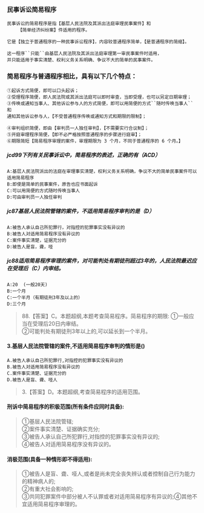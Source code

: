 ### 民事诉讼简易程序
    民事诉讼的简易程序是指【基层人民法院及其派出法庭审理民事案件】和
        【简单经济纠纷案】件适用的程序。
        
    它是【独立于普通程序的一种民事诉讼程序】，内容较普通程序简单，【是普通程序的简缩】。
    
    这一程序``只能``由基层人民法院及其派出法庭审理第一审民事案件时适用，
    并只能适用于事实清楚、权利义务关系明确、争议不大的简单的民事案件。

### 简易程序与普通程序相比，具有以下几个特点：
    ①起诉方式简便，即可以口头起诉；
    ②受理程序简便，即人民法院或其派出法庭可以即时审查，当即受理，也可以另定日期审理；
    ③传唤或通知当事人、其他诉讼参与人的方式简便，即可以用简便的方式``随时传唤当事人``和
    通知其他诉讼参与人，【不受普通程序传唤或通知方式和期限的限制】；
    
    ④审判组织简便，即由【审判员一人独任审判】，【不需要实行合议制】；
    ⑤开庭审理程序简便，【即不必严格按照普通程序的步骤进行庭审】；
    ⑥期限简短【简易程序审理的案件，审理期限为 3 个月，不同于普通程序的 6 个月。】

##### jcd99下列有关民事诉讼中，简易程序的表述，正确的有（ACD）
    A:基层人民法院派出的法庭在审理事实清楚，权利义务关系明确，争议不大的简单民事案件可以适用简易程序
    B:即使是简单的民事案件，原告也应书面起诉
    C:可以用简便的方式随时传唤当事人
    D:可由审判员一人独任审判


##### jc87基层人民法院管辖的案件，不适用简易程序审判的是（D）
    A:被告人承认自己所犯罪行，对指控的犯罪事实没有异议的
    B:被告人对适用简易程序没有异议的
    C:案件事实清楚，证据充分的
    D:被告人是盲，聋，哑

##### jc88适用简易程序审理的案件，对可能判处有期徒刑超过3年的，人民法院最迟应在受理后（C）内审结。
    A:20  (一般20天)
    B:一个月
    C:一个半月（有期徒刑3年及以上的）
    D:三个月
>   88.【答案】C。本题超纲,本题考查简易程序。简易程序的期限:
①一般应当在受理后20日内审结。   
②可能判处有期徒刑3年以上的,可以延长到一个半月。  

#### 3.基层人民法院管辖的案件,不适用简易程序审判的情形是()
    A.被告人承认自己所犯罪行,对指控的犯罪事实没有异议的
    B.被告人对适用简易程序没有异议的
    C.案件事实清楚、证据充分的
    D.被告人是盲、聋、哑人
>   3.【答案】D。本题超纲,考查简易程序的适用范围。

#### 刑诉中简易程序的积极范围(所有条件应同时具备):
>   ①基层人民法院管辖;   
    ②案件事实清楚、证据确实充分;   
    ③被告人承认自己所犯罪行,对指控的犯罪事实没有异议的;   
    ④被告人对适用简易程序没有异议的。   

#### 消极范围(具备一种情形即不得适用):
>   ①被告人是盲、聋、哑人,或者是尚未完全丧失辨认或者控制自己行为能力的精神病人的;   
    ②有重大社会影响的;   
    ③共同犯罪案件中部分被人不认罪或者对适用简易程序有异议的;④其他不宜适用简易程序审理的。   


